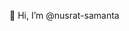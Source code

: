  👋 Hi, I’m @nusrat-samanta

<!---
nusrat-samanta/nusrat-samanta is a ✨ special ✨ repository because its `README.md` (this file) appears on your GitHub profile.
You can click the Preview link to take a look at your changes.
--->
